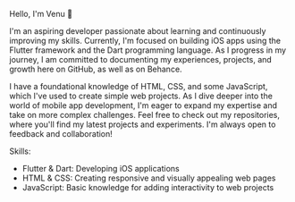 Hello, I'm Venu 👋

I'm an aspiring developer passionate about learning and continuously improving my skills. Currently, 
I'm focused on building iOS apps using the Flutter framework and the Dart programming language. As I progress in my journey, 
I am committed to documenting my experiences, projects, and growth here on GitHub, as well as on Behance.

I have a foundational knowledge of HTML, CSS, and some JavaScript, which I've used to create simple web projects. As I dive deeper into the world of mobile app development, 
I'm eager to expand my expertise and take on more complex challenges. Feel free to check out my repositories, 
where you'll find my latest projects and experiments. I'm always open to feedback and collaboration!

Skills:
- Flutter & Dart: Developing iOS applications
- HTML & CSS: Creating responsive and visually appealing web pages
- JavaScript: Basic knowledge for adding interactivity to web projects
<!---
venu21-dev/venu21-dev is a ✨ special ✨ repository because its `README.md` (this file) appears on your GitHub profile.
You can click the Preview link to take a look at your changes.
--->
